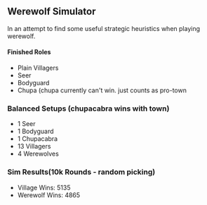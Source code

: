 ## Werewolf Simulator

In an attempt to find some useful strategic heuristics when playing werewolf.


#### Finished Roles
* Plain Villagers
* Seer
* Bodyguard
* Chupa (chupa currently can't win. just counts as pro-town


### Balanced Setups (chupacabra wins with town)
* 1 Seer
* 1 Bodyguard
* 1 Chupacabra
* 13 Villagers
* 4 Werewolves

### Sim Results(10k Rounds - random picking)
+ Village Wins: 5135
+ Werewolf Wins: 4865






